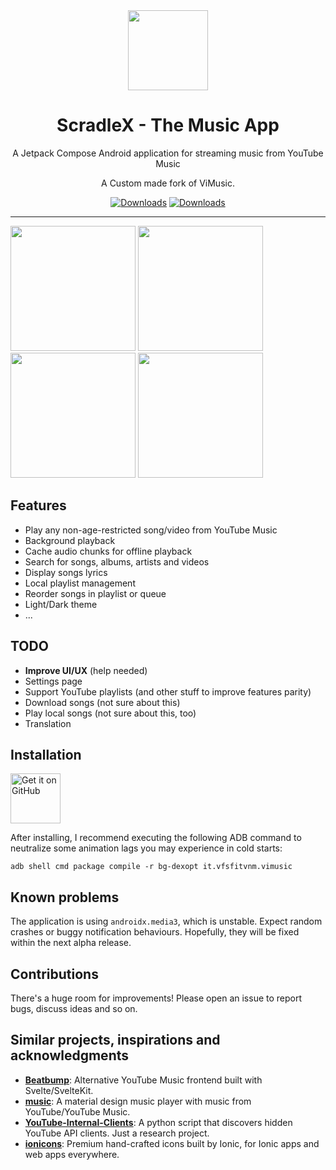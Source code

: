 <div align="center">
    <img src="https://scradlex.netlify.app/assets/scradlex.png" width="128" height="128" style="display: block; margin: 0 auto"/>
    <h1>ScradleX - The Music App</h1>
    <p>A Jetpack Compose Android application for streaming music from YouTube Music</p>
    <p>A Custom made fork of ViMusic.</p>

[![Downloads](https://img.shields.io/badge/-Jetpack%20Compose-3a83f9?style=for-the-badge&logo=jetpackcompose&logoColor=white&labelColor=2ec781)](https://developer.android.com/jetpack/compose)
[![Downloads](https://img.shields.io/github/downloads/vfsfitvnm/ViMusic/total?style=for-the-badge&labelColor=002b41)](https://github.com/vfsfitvnm/ViMusic/releases)
</div>

---

<p>
  <img src="https://user-images.githubusercontent.com/46219656/171632003-33a017d7-cdc8-4588-a1fc-45be294969a8.png" width="200" />
  <img src="https://user-images.githubusercontent.com/46219656/171632005-f51cce3f-20d4-44e6-83dd-c1d27e9c63e0.png" width="200" />
  <img src="https://user-images.githubusercontent.com/46219656/171632000-feadb479-41cf-43ba-8c8a-11aed303ad69.png" width="200" />
  <img src="https://user-images.githubusercontent.com/46219656/171632008-e66392c7-9462-4383-b7cf-8ec5f5701f9c.png" width="200" />
</p>

## Features
- Play any non-age-restricted song/video from YouTube Music
- Background playback
- Cache audio chunks for offline playback
- Search for songs, albums, artists and videos
- Display songs lyrics
- Local playlist management
- Reorder songs in playlist or queue
- Light/Dark theme
- ...

## TODO
- **Improve UI/UX** (help needed)
- Settings page
- Support YouTube playlists (and other stuff to improve features parity)
- Download songs (not sure about this)
- Play local songs (not sure about this, too)
- Translation

## Installation
[<img src="https://github.com/machiav3lli/oandbackupx/blob/034b226cea5c1b30eb4f6a6f313e4dadcbb0ece4/badge_github.png" alt="Get it on GitHub" height="80">](https://github.com/vfsfitvnm/ViMusic/releases/latest)

After installing, I recommend executing the following ADB command to neutralize some animation lags you may experience in cold starts:
```
adb shell cmd package compile -r bg-dexopt it.vfsfitvnm.vimusic
```

## Known problems
The application is using `androidx.media3`, which is unstable. Expect random crashes or buggy notification behaviours. Hopefully, they will be fixed within the next alpha release.

## Contributions
There's a huge room for improvements! Please open an issue to report bugs, discuss ideas and so on.

## Similar projects, inspirations and acknowledgments
- [**Beatbump**](https://github.com/snuffyDev/Beatbump): Alternative YouTube Music frontend built with Svelte/SvelteKit.
- [**music**](https://github.com/z-huang/music): A material design music player with music from YouTube/YouTube Music.
- [**YouTube-Internal-Clients**](https://github.com/zerodytrash/YouTube-Internal-Clients): A python script that discovers hidden YouTube API clients. Just a research project.
- [**ionicons**](https://github.com/ionic-team/ionicons): Premium hand-crafted icons built by Ionic, for Ionic apps and web apps everywhere.
